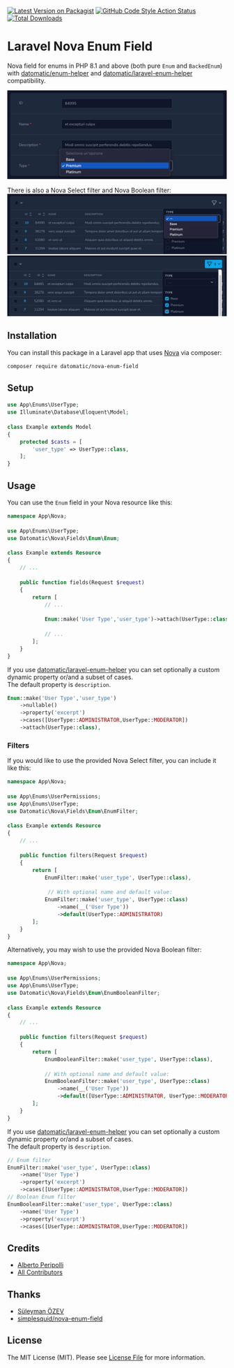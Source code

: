 [![Latest Version on Packagist](https://img.shields.io/packagist/v/datomatic/nova-enum-field.svg?style=for-the-badge)](https://packagist.org/packages/datomatic/nova-enum-field)
[![GitHub Code Style Action Status](https://img.shields.io/github/workflow/status/datomatic/nova-enum-field/Check%20&%20fix%20styling?label=code%20style&color=5FE8B3&style=for-the-badge)](https://github.com/datomatic/nova-enum-field/actions/workflows/php-cs-fixer.yml)
[![Total Downloads](https://img.shields.io/packagist/dt/datomatic/nova-enum-field.svg?style=for-the-badge)](https://packagist.org/packages/datomatic/nova-enum-field)
# Laravel Nova Enum Field

Nova field for enums in PHP 8.1 and above (both pure `Enum` and `BackedEnum`) with [datomatic/enum-helper](https://github.com/datomatic/enum-helper) and [datomatic/laravel-enum-helper](https://github.com/datomatic/laravel-enum-helper) compatibility.  

![Select field on form](branding/select-field.png)

There is also a Nova Select filter and Nova Boolean filter:
![Select filter](branding/select-filter.png)
![Boolean filter](branding/boolean-filter.png)

## Installation

You can install this package in a Laravel app that uses [Nova](https://nova.laravel.com) via composer:

```bash
composer require datomatic/nova-enum-field
```

## Setup

```php
use App\Enums\UserType;
use Illuminate\Database\Eloquent\Model;

class Example extends Model
{
    protected $casts = [
        'user_type' => UserType::class,
    ];
}
```

## Usage

You can use the `Enum` field in your Nova resource like this:

```php
namespace App\Nova;

use App\Enums\UserType;
use Datomatic\Nova\Fields\Enum\Enum;

class Example extends Resource
{
    // ...

    public function fields(Request $request)
    {
        return [
            // ...

            Enum::make('User Type','user_type')->attach(UserType::class),

            // ...
        ];
    }
}
```

If you use [datomatic/laravel-enum-helper](https://github.com/datomatic/laravel-enum-helper) you can set optionally a custom dynamic property or/and a subset of cases.  
The default property is `description`.
```php
Enum::make('User Type','user_type')
    ->nullable()
    ->property('excerpt')
    ->cases([UserType::ADMINISTRATOR,UserType::MODERATOR])
    ->attach(UserType::class),
```

### Filters

If you would like to use the provided Nova Select filter, you can include it like this:

```php
namespace App\Nova;

use App\Enums\UserPermissions;
use App\Enums\UserType;
use Datomatic\Nova\Fields\Enum\EnumFilter;

class Example extends Resource
{
    // ...

    public function filters(Request $request)
    {
        return [
            EnumFilter::make('user_type', UserType::class),
                
             // With optional name and default value:
            EnumFilter::make('user_type', UserType::class)
                ->name(__('User Type'))
                ->default(UserType::ADMINISTRATOR)
        ];
    }
}
```

Alternatively, you may wish to use the provided Nova Boolean filter:

```php
namespace App\Nova;

use App\Enums\UserPermissions;
use App\Enums\UserType;
use Datomatic\Nova\Fields\Enum\EnumBooleanFilter;

class Example extends Resource
{
    // ...

    public function filters(Request $request)
    {
        return [
            EnumBooleanFilter::make('user_type', UserType::class),
                
            // With optional name and default value:
            EnumBooleanFilter::make('user_type', UserType::class)
                ->name(__('User Type'))
                ->default([UserType::ADMINISTRATOR, UserType::MODERATOR])
        ];
    }
}
```

If you use [datomatic/laravel-enum-helper](https://github.com/datomatic/laravel-enum-helper) you can set optionally a custom dynamic property or/and a subset of cases.  
The default property is `description`.
```php
// Enum filter
EnumFilter::make('user_type', UserType::class)
    ->name('User Type')
    ->property('excerpt')
    ->cases([UserType::ADMINISTRATOR,UserType::MODERATOR])
// Boolean Enum filter
EnumBooleanFilter::make('user_type', UserType::class)
    ->name('User Type')
    ->property('excerpt')
    ->cases([UserType::ADMINISTRATOR,UserType::MODERATOR])
```

## Credits
- [Alberto Peripolli](https://github.com/trippo)
- [All Contributors](../../contributors)

## Thanks
- [Süleyman ÖZEV](https://github.com/suleymanozev)
- [simplesquid/nova-enum-field](https://github.com/simplesquid/nova-enum-field)

## License

The MIT License (MIT). Please see [License File](LICENSE.txt) for more information.
